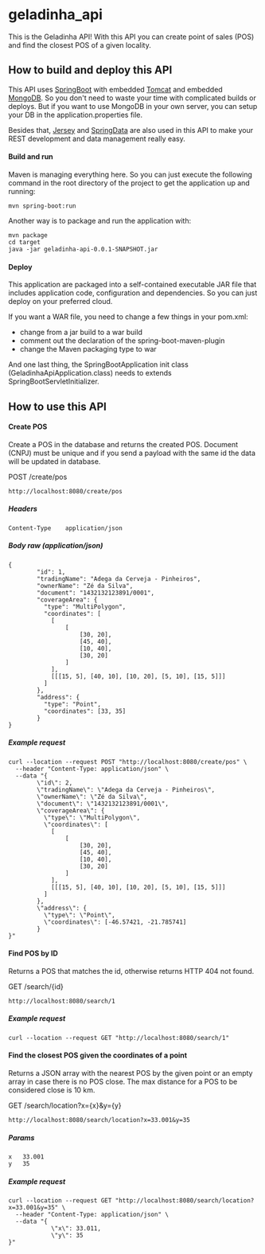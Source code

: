 # geladinha_api

This is the Geladinha API! With this API you can create point of sales (POS) and find the closest POS of a given locality.

## How to build and deploy this API

This API uses [SpringBoot](https://spring.io/projects/spring-boot) with embedded [Tomcat](http://tomcat.apache.org/) and embedded [MongoDB](https://www.mongodb.com/). So you don't need to waste your time with complicated builds or deploys. But if you want to use MongoDB in your own server, you can setup your DB in the application.properties file.

Besides that, [Jersey](https://jersey.github.io/) and [SpringData](https://spring.io/projects/spring-data) are also used in this API to make your REST development and data management really easy.

#### Build and run

Maven is managing everything here. So you can just execute the following command in the root directory of the project to get the application up and running:

```
mvn spring-boot:run
```

Another way is to package and run the application with:

```
mvn package
cd target
java -jar geladinha-api-0.0.1-SNAPSHOT.jar
```

#### Deploy

This application are packaged into a self-contained executable JAR file that includes application code, configuration and dependencies. So you can just deploy on your preferred cloud.

If you want a WAR file, you need to change a few things in your pom.xml:
- change from a jar build to a war build
- comment out the declaration of the spring-boot-maven-plugin
- change the Maven packaging type to war

And one last thing, the SpringBootApplication init class (GeladinhaApiApplication.class) needs to extends SpringBootServletInitializer.


## How to use this API


#### Create POS

Create a POS in the database and returns the created POS. Document (CNPJ) must be unique and if you send a payload with the same id the data will be updated in database.

POST /create/pos

```
http://localhost:8080/create/pos
```

##### Headers
```
Content-Type	application/json
```


##### Body raw (application/json)
```
{
        "id": 1, 
        "tradingName": "Adega da Cerveja - Pinheiros",
        "ownerName": "Zé da Silva",
        "document": "1432132123891/0001",
        "coverageArea": { 
          "type": "MultiPolygon", 
          "coordinates": [
            [
            	[
            		[30, 20], 
            		[45, 40], 
            		[10, 40], 
            		[30, 20]
            	]
            ], 
            [[[15, 5], [40, 10], [10, 20], [5, 10], [15, 5]]]
          ]
        },
        "address": { 
          "type": "Point",
          "coordinates": [33, 35]
        }
}

```

##### Example request

```
curl --location --request POST "http://localhost:8080/create/pos" \
  --header "Content-Type: application/json" \
  --data "{
        \"id\": 2, 
        \"tradingName\": \"Adega da Cerveja - Pinheiros\",
        \"ownerName\": \"Zé da Silva\",
        \"document\": \"1432132123891/0001\",
        \"coverageArea\": { 
          \"type\": \"MultiPolygon\", 
          \"coordinates\": [
            [
            	[
            		[30, 20], 
            		[45, 40], 
            		[10, 40], 
            		[30, 20]
            	]
            ], 
            [[[15, 5], [40, 10], [10, 20], [5, 10], [15, 5]]]
          ]
        },
        \"address\": { 
          \"type\": \"Point\",
          \"coordinates\": [-46.57421, -21.785741]
        }
}"
```


#### Find POS by ID

Returns a POS that matches the id, otherwise returns HTTP 404 not found.

GET /search/{id}

```
http://localhost:8080/search/1
```

##### Example request

```
curl --location --request GET "http://localhost:8080/search/1"
```


#### Find the closest POS given the coordinates of a point

Returns a JSON array with the nearest POS by the given point or an empty array in case there is no POS close. The max distance for a POS  to be considered close is 10 km.

GET /search/location?x={x}&y={y}

```
http://localhost:8080/search/location?x=33.001&y=35
```

##### Params
```
x	33.001
y	35
```

##### Example request

```
curl --location --request GET "http://localhost:8080/search/location?x=33.001&y=35" \
  --header "Content-Type: application/json" \
  --data "{
            \"x\": 33.011,
            \"y\": 35
}"
```

